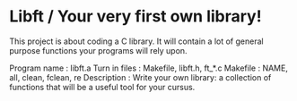 # Libft / Your very first own library!

This project is about coding a C library.
It will contain a lot of general purpose functions your programs will rely upon.

Program name    : libft.a
Turn in files   : Makefile, libft.h, ft_*.c
Makefile        : NAME, all, clean, fclean, re
Description     : Write your own library: a collection of functions that will be a useful tool for your cursus.

